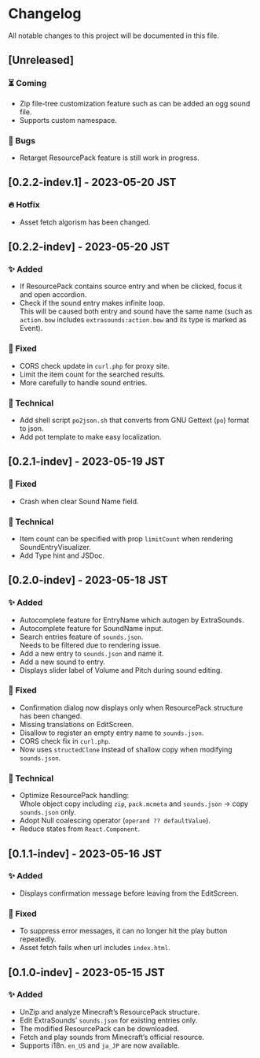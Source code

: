 # Changelog

All notable changes to this project will be documented in this file.

## [Unreleased]
### ⏳ Coming

* Zip file-tree customization feature such as can be added an ogg sound file.
* Supports custom namespace.

### 🐛 Bugs

<!--* <small>_Any bugs/issues will be written here when found._</small>-->
* Retarget ResourcePack feature is still work in progress.

## [0.2.2-indev.1] - 2023-05-20 JST
### 🔥 Hotfix
* Asset fetch algorism has been changed.

## [0.2.2-indev] - 2023-05-20 JST
### ✨ Added
* If ResourcePack contains source entry and when be clicked, focus it and open accordion.
* Check if the sound entry makes infinite loop.<br>
  This will be caused both entry and sound have the same name
  (such as `action.bow` includes `extrasounds:action.bow` and its type is marked as Event).

### 🔧 Fixed
* CORS check update in `curl.php` for proxy site.
* Limit the item count for the searched results.
* More carefully to handle sound entries.

### 👷 Technical

* Add shell script `po2json.sh` that converts from GNU Gettext (`po`) format to json.
* Add pot template to make easy localization.

## [0.2.1-indev] - 2023-05-19 JST
### 🔧 Fixed

* Crash when clear Sound Name field.

### 👷 Technical

* Item count can be specified with prop `limitCount` when rendering SoundEntryVisualizer.
* Add Type hint and JSDoc.

## [0.2.0-indev] - 2023-05-18 JST
### ✨ Added

* Autocomplete feature for EntryName which autogen by ExtraSounds.
* Autocomplete feature for SoundName input.
* Search entries feature of `sounds.json`.<br>
  Needs to be filtered due to rendering issue.
* Add a new entry to `sounds.json` and name it.
* Add a new sound to entry.
* Displays slider label of Volume and Pitch during sound editing.

### 🔧 Fixed

* Confirmation dialog now displays only when ResourcePack structure has been changed.
* Missing translations on EditScreen.
* Disallow to register an empty entry name to `sounds.json`.
* CORS check fix in `curl.php`.
* Now uses `structedClone` instead of shallow copy when modifying `sounds.json`.

### 👷 Technical

* Optimize ResourcePack handling:<br>
  Whole object copy including `zip`, `pack.mcmeta` and `sounds.json` -> copy `sounds.json` only.
* Adopt Null coalescing operator (`operand ?? defaultValue`).
* Reduce states from `React.Component`.

## [0.1.1-indev] - 2023-05-16 JST
### ✨ Added

* Displays confirmation message before leaving from the EditScreen.

### 🔧 Fixed

* To suppress error messages, it can no longer hit the play button repeatedly.
* Asset fetch fails when url includes `index.html`.

## [0.1.0-indev] - 2023-05-15 JST
### ✨ Added

* UnZip and analyze Minecraft’s ResourcePack structure.
* Edit ExtraSounds’ `sounds.json` for existing entries only.
* The modified ResourcePack can be downloaded.
* Fetch and play sounds from Minecraft’s official resource.
* Supports i18n. `en_US` and `ja_JP` are now available.
